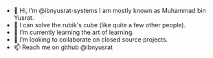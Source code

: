- 👋 Hi, I’m @ibnyusrat-systems I am mostly known as Muhammad bin Yusrat.
- 👀 I can solve the rubik's cube (like quite a few other people).
- 🌱 I’m currently learning the art of learning.
- 💞️ I’m looking to collaborate on closed source projects.
- 📫 Reach me on github @ibnyusrat

<!---
ibnyusrat-systems/ibnyusrat-systems is a ✨ special ✨ repository because its `README.md` (this file) appears on your GitHub profile.
You can click the Preview link to take a look at your changes.
--->
